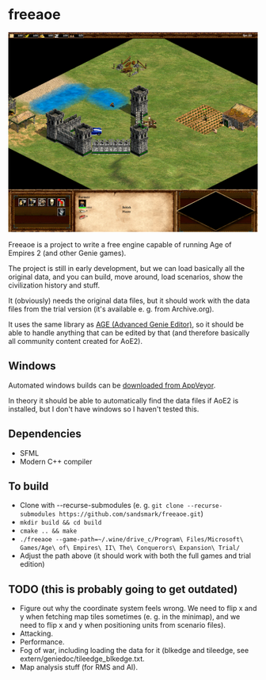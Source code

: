 freeaoe
=======

![screenshot](/doc/screenshot.png)

Freeaoe is a project to write a free engine capable of running Age of Empires 2
(and other Genie games).

The project is still in early development, but we can load basically all the
original data, and you can build, move around, load scenarios, show the
civilization history and stuff.

It (obviously) needs the original data files, but it should work with the data
files from the trial version (it's available e. g. from Archive.org).

It uses the same library as [AGE (Advanced Genie Editor)](https://github.com/Tapsa/AGE), so it should be able
to handle anything that can be edited by that (and therefore basically all
community content created for AoE2).

Windows
-------
Automated windows builds can be [downloaded from AppVeyor](https://ci.appveyor.com/project/sandsmark/freeaoe/build/artifacts).

In theory it should be able to automatically find the data files if AoE2 is installed, but I don't have windows so I haven't tested this.

Dependencies
------------
 - SFML
 - Modern C++ compiler

To build
--------
 - Clone with --recurse-submodules (e. g. `git clone --recurse-submodules https://github.com/sandsmark/freeaoe.git`)
 - `mkdir build && cd build`
 - `cmake .. && make`
 - `./freeaoe --game-path=~/.wine/drive_c/Program\ Files/Microsoft\ Games/Age\ of\ Empires\ II\ The\ Conquerors\ Expansion\ Trial/`
 - Adjust the path above (it should work with both the full games and trial edition)

TODO (this is probably going to get outdated)
----
 - Figure out why the coordinate system feels wrong. We need to flip x and y
   when fetching map tiles sometimes (e. g. in the minimap), and we need to
   flip x and y when positioning units from scenario files).
 - Attacking.
 - Performance.
 - Fog of war, including loading the data for it (blkedge and tileedge, see
   extern/geniedoc/tileedge\_blkedge.txt.
 - Map analysis stuff (for RMS and AI).
